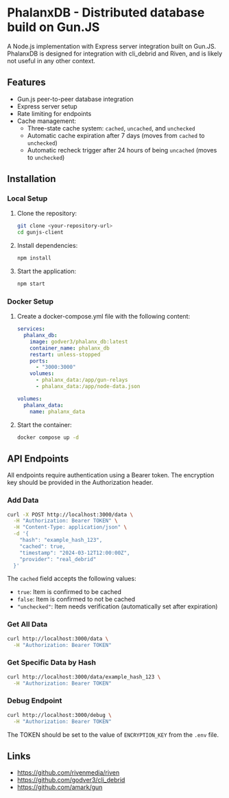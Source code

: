 # PhalanxDB - Distributed database build on Gun.JS

A Node.js implementation with Express server integration built on Gun.JS. PhalanxDB is designed for integration with cli_debrid and Riven, and is likely not useful in any other context.

## Features

- Gun.js peer-to-peer database integration
- Express server setup
- Rate limiting for endpoints
- Cache management:
  - Three-state cache system: `cached`, `uncached`, and `unchecked`
  - Automatic cache expiration after 7 days (moves from `cached` to `unchecked`)
  - Automatic recheck trigger after 24 hours of being `uncached` (moves to `unchecked`)

## Installation

### Local Setup

1. Clone the repository:
   ```bash
   git clone <your-repository-url>
   cd gunjs-client
   ```

2. Install dependencies:
   ```bash
   npm install
   ```

3. Start the application:
   ```bash
   npm start
   ```

### Docker Setup

1. Create a docker-compose.yml file with the following content:
   ```yaml
   services:
     phalanx_db:
       image: godver3/phalanx_db:latest
       container_name: phalanx_db
       restart: unless-stopped
       ports:
         - "3000:3000"
       volumes:
         - phalanx_data:/app/gun-relays
         - phalanx_data:/app/node-data.json

   volumes:
     phalanx_data:
       name: phalanx_data
   ```

2. Start the container:
   ```bash
   docker compose up -d
   ```

## API Endpoints

All endpoints require authentication using a Bearer token. The encryption key should be provided in the Authorization header.

### Add Data

```bash
curl -X POST http://localhost:3000/data \
  -H "Authorization: Bearer TOKEN" \
  -H "Content-Type: application/json" \
  -d '{
    "hash": "example_hash_123",
    "cached": true,
    "timestamp": "2024-03-12T12:00:00Z",
    "provider": "real_debrid"
  }'
```

The `cached` field accepts the following values:
- `true`: Item is confirmed to be cached
- `false`: Item is confirmed to not be cached
- `"unchecked"`: Item needs verification (automatically set after expiration)

### Get All Data

```bash
curl http://localhost:3000/data \
  -H "Authorization: Bearer TOKEN"
```

### Get Specific Data by Hash

```bash
curl http://localhost:3000/data/example_hash_123 \
  -H "Authorization: Bearer TOKEN"
```

### Debug Endpoint

```bash
curl http://localhost:3000/debug \
  -H "Authorization: Bearer TOKEN"
```

The TOKEN should be set to the value of `ENCRYPTION_KEY` from the `.env` file. 

## Links

- https://github.com/rivenmedia/riven
- https://github.com/godver3/cli_debrid
- https://github.com/amark/gun